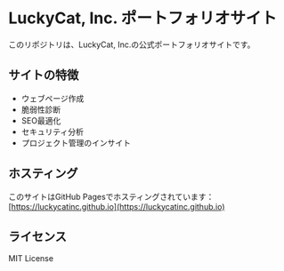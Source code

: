 # LuckyCat, Inc. ポートフォリオサイト

このリポジトリは、LuckyCat, Inc.の公式ポートフォリオサイトです。

## サイトの特徴

- ウェブページ作成
- 脆弱性診断
- SEO最適化
- セキュリティ分析
- プロジェクト管理のインサイト

## ホスティング

このサイトはGitHub Pagesでホスティングされています：[https://luckycatinc.github.io](https://luckycatinc.github.io)

## ライセンス

MIT License
